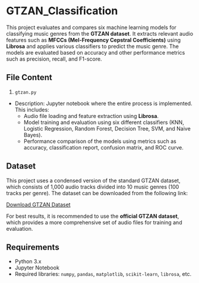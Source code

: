 # GTZAN_Classification

This project evaluates and compares six machine learning models for classifying music genres from the **GTZAN dataset**. It extracts relevant audio features such as **MFCCs (Mel-Frequency Cepstral Coefficients)** using **Librosa** and applies various classifiers to predict the music genre. The models are evaluated based on accuracy and other performance metrics such as precision, recall, and F1-score.

## File Content

1. ``` gtzan.py ```
* Description: Jupyter notebook where the entire process is implemented. This includes:
  - Audio file loading and feature extraction using **Librosa**.
  - Model training and evaluation using six different classifiers (KNN, Logistic Regression, Random Forest, Decision Tree, SVM, and Naive Bayes).
  - Performance comparison of the models using metrics such as accuracy, classification report, confusion matrix, and ROC curve.

## Dataset

This project uses a condensed version of the standard GTZAN dataset, which consists of 1,000 audio tracks divided into 10 music genres (100 tracks per genre). The dataset can be downloaded from the following link:

[Download GTZAN Dataset](https://www.kaggle.com/datasets/andradaolteanu/gtzan-dataset-music-genre-classification)

For best results, it is recommended to use the **official GTZAN dataset**, which provides a more comprehensive set of audio files for training and evaluation.

  ## Requirements
- Python 3.x
- Jupyter Notebook
- Required libraries: `numpy`, `pandas`, `matplotlib`, `scikit-learn`, `librosa`, etc.
